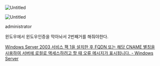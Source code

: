![Untitled](https://s3-us-west-2.amazonaws.com/secure.notion-static.com/1ebf90a0-3d92-46a8-a725-f0a6e00146b8/Untitled.png)

![Untitled](https://s3-us-west-2.amazonaws.com/secure.notion-static.com/71a369f3-6bb4-4073-8482-662d12cf2d65/Untitled.png)

administrator

윈도우에서 윈도우인증을 막아놔서 2번째거를 해줘야한다.

[Windows Server 2003 서비스 팩 1을 설치한 후 FQDN 또는 해당 CNAME 별칭을 사용하여 서버에 로컬로 액세스하려고 할 때 오류 메시지가 표시됩니다. - Windows Server](https://docs.microsoft.com/ko-kr/troubleshoot/windows-server/networking/accessing-server-locally-with-fqdn-cname-alias-denied)